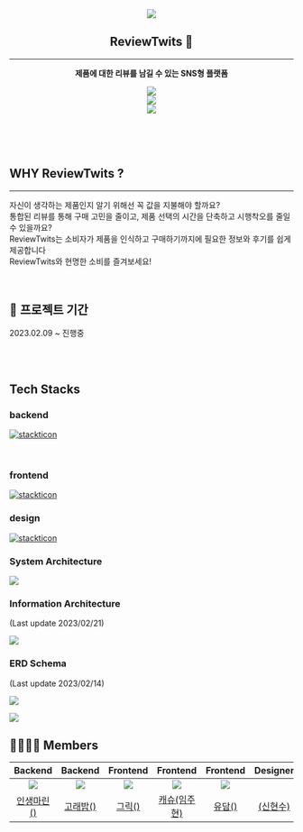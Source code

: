 <div align="center">
<img src="https://media.discordapp.net/attachments/1073487699979292714/1085540723719409715/aaa_.png" />

## **ReviewTwits 🐤**

---

**제품에 대한 리뷰를 남길 수 있는 SNS형 플랫폼**

[<img src="https://img.shields.io/badge/-reviewtwits.com-important?-style=flat&logo=google-chrome&logoColor=white&color=brown" />](http://ec2-13-125-160-101.ap-northeast-2.compute.amazonaws.com/)<br/>
[<img src="https://img.shields.io/badge/-notion-blue?style=flat&logo=notion&logoColor=white" />](https://www.notion.so/ghdic/ReviewTwits-7790d8401abd45959a31d5e9e2a38bd7)<br/>
[<img src="https://img.shields.io/badge/release-v0.0.0-critical?style=flat&logoColor=white" />]()

</div>

<br/><br/><br/>

## **WHY ReviewTwits ?**

---

자신이 생각하는 제품인지 알기 위해선 꼭 값을 지불해야 할까요? <br/>
통합된 리뷰를 통해 구매 고민을 줄이고, 제품 선택의 시간을 단축하고 시행착오를 줄일 수 있을까요? <br/>
ReviewTwits는 소비자가 제품을 인식하고 구매하기까지에 필요한 정보와 후기를 쉽게 제공합니다
<br/>
ReviewTwits와 현명한 소비를 즐겨보세요!

 <br/>

## 📆 프로젝트 기간

2023.02.09 ~ 진행중

<br/> 
<br/>

## Tech Stacks

### backend

[![stackticon](https://firebasestorage.googleapis.com/v0/b/stackticon-81399.appspot.com/o/images%2F1679662025559?alt=media&token=70a63b5f-744d-47be-8028-1fd266483f39)](https://github.com/msdio/stackticon)

<br/>

### frontend

[![stackticon](https://firebasestorage.googleapis.com/v0/b/stackticon-81399.appspot.com/o/images%2F1679662077896?alt=media&token=f97a4738-9100-4f8c-be47-39d6bde2b774)](https://github.com/msdio/stackticon)
<br/>

### design

[![stackticon](https://firebasestorage.googleapis.com/v0/b/stackticon-81399.appspot.com/o/images%2F1679662091013?alt=media&token=b482e94f-eb29-4757-8c20-485b24e18cfe)](https://github.com/msdio/stackticon)

### System Architecture

![](https://s3.us-west-2.amazonaws.com/secure.notion-static.com/86f05f1f-af6b-4e3b-86db-b7b072e5d7e9/Untitled.png?X-Amz-Algorithm=AWS4-HMAC-SHA256&X-Amz-Content-Sha256=UNSIGNED-PAYLOAD&X-Amz-Credential=AKIAT73L2G45EIPT3X45%2F20230324%2Fus-west-2%2Fs3%2Faws4_request&X-Amz-Date=20230324T124538Z&X-Amz-Expires=86400&X-Amz-Signature=8c74d0274be906143ca59685c54c919a5ac8003ff56b43070f39708ae42ee765&X-Amz-SignedHeaders=host&response-content-disposition=filename%3D%22Untitled.png%22&x-id=GetObject)

### Information Architecture

(Last update 2023/02/21)

![](https://s3.us-west-2.amazonaws.com/secure.notion-static.com/ecbe2dc0-f06a-4718-9ade-ba9a9b456264/Reviewtwits.png?X-Amz-Algorithm=AWS4-HMAC-SHA256&X-Amz-Content-Sha256=UNSIGNED-PAYLOAD&X-Amz-Credential=AKIAT73L2G45EIPT3X45%2F20230324%2Fus-west-2%2Fs3%2Faws4_request&X-Amz-Date=20230324T124202Z&X-Amz-Expires=86400&X-Amz-Signature=52368366b58b3170a02af031a4e1c13100b883d83c198796a157bb10dfdeda72&X-Amz-SignedHeaders=host&response-content-disposition=filename%3D%22Reviewtwits.png%22&x-id=GetObject)

### ERD Schema

(Last update 2023/02/14)

![](https://s3.us-west-2.amazonaws.com/secure.notion-static.com/eeec3ad4-348d-46e8-9fbe-4cdb209f30e7/Untitled.png?X-Amz-Algorithm=AWS4-HMAC-SHA256&X-Amz-Content-Sha256=UNSIGNED-PAYLOAD&X-Amz-Credential=AKIAT73L2G45EIPT3X45%2F20230324%2Fus-west-2%2Fs3%2Faws4_request&X-Amz-Date=20230324T124310Z&X-Amz-Expires=86400&X-Amz-Signature=926037997bd86e73452c3da5b8c2365ea1acc448b2dccdd1919c5fbc8a1fd6ff&X-Amz-SignedHeaders=host&response-content-disposition=filename%3D%22Untitled.png%22&x-id=GetObject)

![](https://s3.us-west-2.amazonaws.com/secure.notion-static.com/eeec3ad4-348d-46e8-9fbe-4cdb209f30e7/Untitled.png?X-Amz-Algorithm=AWS4-HMAC-SHA256&X-Amz-Content-Sha256=UNSIGNED-PAYLOAD&X-Amz-Credential=AKIAT73L2G45EIPT3X45%2F20230324%2Fus-west-2%2Fs3%2Faws4_request&X-Amz-Date=20230324T124345Z&X-Amz-Expires=86400&X-Amz-Signature=ede536f92eaa4a99a6e7d6c00110b1b6743246eb4f059803cb3f9c39a62c7099&X-Amz-SignedHeaders=host&response-content-disposition=filename%3D%22Untitled.png%22&x-id=GetObject)

## 🤸‍♀️🤸‍♂️ Members

|                  Backend                   |                    Backend                     |                  Frontend                   |                  Frontend                   |                   Frontend                   |   Designer   |
| :----------------------------------------: | :--------------------------------------------: | :-----------------------------------------: | :-----------------------------------------: | :------------------------------------------: | :----------: |
| ![](https://github.com/ghdic.png?size=120) | ![](https://github.com/WhalesBob.png?size=120) | ![](https://github.com/Jisu00.png?size=120) | ![](https://github.com/userJu.png?size=120) | ![](https://github.com/ahn0min.png?size=120) |    ![]()     |
|   [인생마린()](https://github.com/ghdic)   |    [고래밥()](https://github.com/WhalesBob)    |     [그릭()](https://github.com/Jisu00)     |  [캐슈(임주현)](https://github.com/userJu)  |     [유담()](https://github.com/ahn0min)     | [(신현수)]() |
